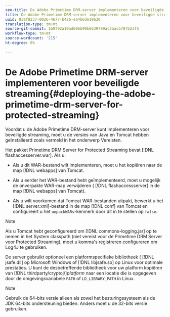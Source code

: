 ```yaml
---
seo-title: De Adobe Primetime DRM-server implementeren voor beveiligde streaming
title: De Adobe Primetime DRM-server implementeren voor beveiligde streaming
uuid: 83ef8237-0026-4677-b42b-ea4b6de19630
translation-type: tm+mt
source-git-commit: 1b9792a10ad606b99b6639799ac2aacb707b2af5
workflow-type: tm+mt
source-wordcount: '215'
ht-degree: 0%

---
```



# De Adobe Primetime DRM-server implementeren voor beveiligde streaming{#deploying-the-adobe-primetime-drm-server-for-protected-streaming}

Voordat u de Adobe Primetime DRM-server kunt implementeren voor beveiligde streaming, moet u de versies van Java en Tomcat hebben geïnstalleerd zoals vermeld in het onderwerp Vereisten.

Het pakket Primetime DRM Server for Protected Streaming bevat [!DNL flashaccesserver.war]. Als u:

* Als u dit WAR-bestand wilt implementeren, moet u het kopiëren naar de map [!DNL webapps] van Tomcat.
* Als u eerder het WAR-bestand hebt geïmplementeerd, moet u mogelijk de onverpakte WAR-map verwijderen ( [!DNL flashaccessserver] in de map [!DNL webapps] van Tomcat).

* Als u wilt voorkomen dat Tomcat WAR-bestanden uitpakt, bewerkt u het [!DNL server.xml]-bestand in de map [!DNL conf] van Tomcat en configureert u het `unpackWARs`-kenmerk door dit in te stellen op `false`.

>[!NOTE]
>
>Als u Tomcat hebt geconfigureerd om [!DNL commons-logging.jar] op te nemen in het System classpath (niet vereist voor de Primetime DRM Server voor Protected Streaming), moet u komma&#39;s registreren configureren om Log4J te gebruiken.

De server gebruikt optioneel een platformspecifieke bibliotheek ( [!DNL jsafe.dll] op Microsoft Windows of [!DNL libjsafe.so] op Linux voor optimale prestaties. U kunt de desbetreffende bibliotheek voor uw platform kopiëren van [!DNL thirdparty/cryptoj/]*platform* naar een locatie die is opgegeven door de omgevingsvariabele `PATH` of `LD_LIBRARY_PATH` in Linux.

>[!NOTE]
>
>Gebruik de 64-bits versie alleen als zowel het besturingssysteem als de JDK 64-bits ondersteuning bieden. Anders moet u de 32-bits versie gebruiken.

